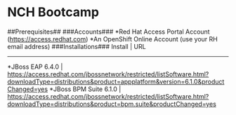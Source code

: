 # NCH Bootcamp #
##Prerequisites##
###Accounts###
*Red Hat Access Portal Account (https://access.redhat.com)
*An OpenShift Online Account (use your RH email address)
###Installations###
Install | URL
-------- ----------
*JBoss EAP 6.4.0 | https://access.redhat.com/jbossnetwork/restricted/listSoftware.html?downloadType=distributions&product=appplatform&version=6.1.0&productChanged=yes 
*JBoss BPM Suite 6.1.0 | https://access.redhat.com/jbossnetwork/restricted/listSoftware.html?downloadType=distributions&product=bpm.suite&productChanged=yes

